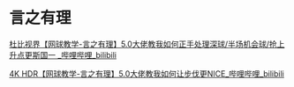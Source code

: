 

# 言之有理


[杜比视界【网球教学-言之有理】5.0大佬教我如何正手处理深球/半场机会球/抢上升点更斯国一 \_哔哩哔哩\_bilibili](https://www.bilibili.com/video/BV143411B7wc)

[4K HDR【网球教学-言之有理】5.0大佬教我如何让步伐更NICE\_哔哩哔哩\_bilibili](https://www.bilibili.com/video/BV19q4y177zt)

